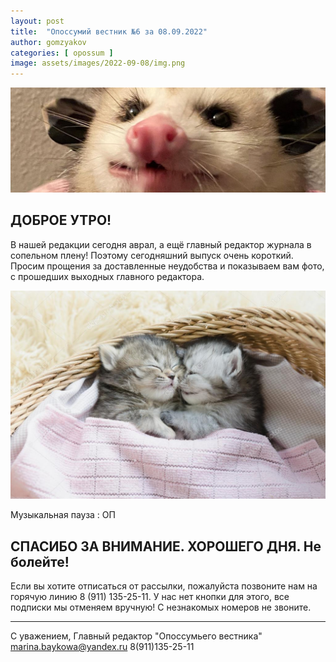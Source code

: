 ```yaml
---
layout: post
title:  "Опоссумий вестник №6 за 08.09.2022"
author: gomzyakov
categories: [ opossum ]
image: assets/images/2022-09-08/img.png
---
```


![img.png](../assets/images/2022-09-08/img.png)

## ДОБРОЕ УТРО!

В нашей редакции сегодня аврал, а ещё главный редактор журнала в сопельном плену!
Поэтому сегодняшний выпуск очень короткий. Просим прощения за доставленные неудобства и показываем вам фото, с прошедших выходных главного редактора. 

![img_1.png](../assets/images/2022-09-08/img_1.png)

Музыкальная пауза : ОП

## СПАСИБО ЗА ВНИМАНИЕ. ХОРОШЕГО ДНЯ. Не болейте!

Если вы хотите отписаться от рассылки, пожалуйста позвоните нам на горячую линию 8 (911) 135-25-11.
У нас нет кнопки для этого, все подписки мы отменяем вручную! С незнакомых номеров не звоните.

---

С уважением, Главный редактор "Опоссумьего вестника"
marina.baykowa@yandex.ru
8(911)135-25-11
